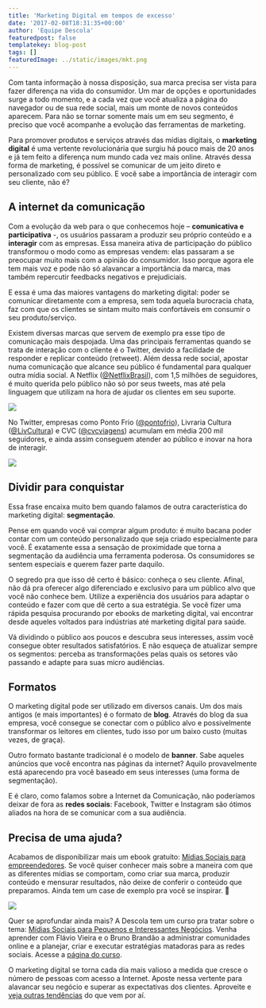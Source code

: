```yaml
---
title: 'Marketing Digital em tempos de excesso'
date: '2017-02-08T18:31:35+00:00'
author: 'Equipe Descola'
featuredpost: false
templatekey: blog-post
tags: []
featuredImage: ../static/images/mkt.png
---
```


Com tanta informação à nossa disposição, sua marca precisa ser vista para fazer diferença na vida do consumidor. Um mar de opções e oportunidades surge a todo momento, e a cada vez que você atualiza a página do navegador ou de sua rede social, mais um monte de novos conteúdos aparecem. Para não se tornar somente mais um em seu segmento, é preciso que você acompanhe a evolução das ferramentas de marketing.

Para promover produtos e serviços através das mídias digitais, o **marketing digital** é uma vertente revolucionária que surgiu há pouco mais de 20 anos e já tem feito a diferença num mundo cada vez mais online. Através dessa forma de marketing, é possível se comunicar de um jeito direto e personalizado com seu público. E você sabe a importância de interagir com seu cliente, não é?

## A internet da comunicação

Com a evolução da web para o que conhecemos hoje – **comunicativa e participativa** -, os usuários passaram a produzir seu próprio conteúdo e a **interagir** com as empresas. Essa maneira ativa de participação do público transformou o modo como as empresas vendem: elas passaram a se preocupar muito mais com a opinião do consumidor. Isso porque agora ele tem mais voz e pode não só alavancar a importância da marca, mas também repercutir feedbacks negativos e prejudiciais.

E essa é uma das maiores vantagens do marketing digital: poder se comunicar diretamente com a empresa, sem toda aquela burocracia chata, faz com que os clientes se sintam muito mais confortáveis em consumir o seu produto/serviço.

Existem diversas marcas que servem de exemplo pra esse tipo de comunicação mais despojada. Uma das principais ferramentas quando se trata de interação com o cliente é o Twitter, devido a facilidade de responder e replicar conteúdo (retweet). Além dessa rede social, apostar numa comunicação que alcance seu público é fundamental para qualquer outra mídia social. A Netflix ([@NetflixBrasil](https://twitter.com/netflixbrasil)), com 1,5 milhões de seguidores, é muito querida pelo público não só por seus tweets, mas até pela linguagem que utilizam na hora de ajudar os clientes em seu suporte.

![](https://descola.org/drops/wp-content/uploads/2017/01/tt_netflix.jpg)

No Twitter, empresas como Ponto Frio ([@pontofrio](https://twitter.com/pontofrio)), Livraria Cultura ([@LivCultura](https://twitter.com/livcultura)) e CVC ([@cvcviagens](https://twitter.com/cvcviagens)) acumulam em média 200 mil seguidores, e ainda assim conseguem atender ao público e inovar na hora de interagir.

![](https://descola.org/drops/wp-content/uploads/2017/01/tt_pontofrio.jpg)

## Dividir para conquistar

Essa frase encaixa muito bem quando falamos de outra característica do marketing digital: **segmentação**.

Pense em quando você vai comprar algum produto: é muito bacana poder contar com um conteúdo personalizado que seja criado especialmente para você. É exatamente essa a sensação de proximidade que torna a segmentação da audiência uma ferramenta poderosa. Os consumidores se sentem especiais e querem fazer parte daquilo.

O segredo pra que isso dê certo é básico: conheça o seu cliente. Afinal, não dá pra oferecer algo diferenciado e exclusivo para um público alvo que você não conhece bem. Utilize a experiência dos usuários para adaptar o conteúdo e fazer com que dê certo a sua estratégia. Se você fizer uma rápida pesquisa procurando por ebooks de marketing digital, vai encontrar desde aqueles voltados para indústrias até marketing digital para saúde.

Vá dividindo o público aos poucos e descubra seus interesses, assim você consegue obter resultados satisfatórios. E não esqueça de atualizar sempre os segmentos: perceba as transformações pelas quais os setores vão passando e adapte para suas micro audiências.

## Formatos

O marketing digital pode ser utilizado em diversos canais. Um dos mais antigos (e mais importantes) é o formato de **blog**. Através do blog da sua empresa, você consegue se conectar com o público alvo e possivelmente transformar os leitores em clientes, tudo isso por um baixo custo (muitas vezes, de graça).

Outro formato bastante tradicional é o modelo de **banner**. Sabe aqueles anúncios que você encontra nas páginas da internet? Aquilo provavelmente está aparecendo pra você baseado em seus interesses (uma forma de segmentação).

E é claro, como falamos sobre a Internet da Comunicação, não poderíamos deixar de fora as **redes sociais**: Facebook, Twitter e Instagram são ótimos aliados na hora de se comunicar com a sua audiência.

## Precisa de uma ajuda?

Acabamos de disponibilizar mais um ebook gratuito: [Mídias Sociais para empreendedores](https://descola.org/ebook/ebook-midias-sociais). Se você quiser conhecer mais sobre a maneira com que as diferentes mídias se comportam, como criar sua marca, produzir conteúdo e mensurar resultados, não deixe de conferir o conteúdo que preparamos. Ainda tem um case de exemplo pra você se inspirar. 🙂

[![](https://descola.org/drops/wp-content/uploads/2017/02/banner-midias1-1024x254.png)](https://descola.org/ebook/ebook-midias-sociais)

Quer se aprofundar ainda mais? A Descola tem um curso pra tratar sobre o tema: [Mídias Sociais para Pequenos e Interessantes Negócios](https://descola.org/curso/midias-sociais-para-pequenos-negocios). Venha aprender com Flávio Vieira e o Bruno Brandão a administrar comunidades online e a planejar, criar e executar estratégias matadoras para as redes sociais. Acesse a [página do curso](https://descola.org/curso/midias-sociais-para-pequenos-negocios).

O marketing digital se torna cada dia mais valioso a medida que cresce o número de pessoas com acesso a Internet. Aposte nessa vertente para alavancar seu negócio e superar as expectativas dos clientes. Aproveite e [veja outras tendências](https://descola.org/drops/tendencias-de-inovacao-para-2017/) do que vem por aí.
